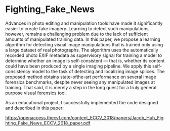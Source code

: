 # Fighting_Fake_News

Advances in photo editing and manipulation tools have made it significantly easier to create fake imagery. Learning to detect such manipulations,
however, remains a challenging problem due to the lack of sufficient amounts
of manipulated training data. In this paper, we propose a learning algorithm for
detecting visual image manipulations that is trained only using a large dataset
of real photographs. The algorithm uses the automatically recorded photo EXIF
metadata as supervisory signal for training a model to determine whether an image is self-consistent — that is, whether its content could have been produced
by a single imaging pipeline. We apply this self-consistency model to the task
of detecting and localizing image splices. The proposed method obtains state-ofthe-art performance on several image forensics benchmarks, despite never seeing
any manipulated images at training. That said, it is merely a step in the long quest
for a truly general purpose visual forensics tool.

As an educational project, I successfully implemented the code designed and described in this paper:

https://openaccess.thecvf.com/content_ECCV_2018/papers/Jacob_Huh_Fighting_Fake_News_ECCV_2018_paper.pdf
